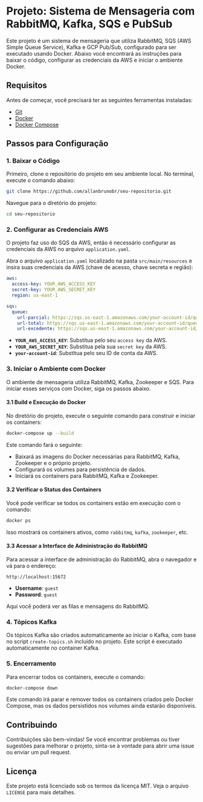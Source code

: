 # Projeto: Sistema de Mensageria com RabbitMQ, Kafka, SQS e PubSub

Este projeto é um sistema de mensageria que utiliza RabbitMQ, SQS (AWS Simple Queue Service), Kafka e GCP Pub/Sub, configurado para ser executado usando Docker. Abaixo você encontrará as instruções para baixar o código, configurar as credenciais da AWS e iniciar o ambiente Docker.

## Requisitos

Antes de começar, você precisará ter as seguintes ferramentas instaladas:

- [Git](https://git-scm.com/)
- [Docker](https://docs.docker.com/get-docker/)
- [Docker Compose](https://docs.docker.com/compose/install/)

## Passos para Configuração

### 1. Baixar o Código

Primeiro, clone o repositório do projeto em seu ambiente local. No terminal, execute o comando abaixo:

```bash
git clone https://github.com/allanbrunobr/seu-repositorio.git
```

Navegue para o diretório do projeto:

```bash
cd seu-repositorio
```

### 2. Configurar as Credenciais AWS

O projeto faz uso do SQS da AWS, então é necessário configurar as credenciais da AWS no arquivo `application.yaml`.

Abra o arquivo `application.yaml` localizado na pasta `src/main/resources` e insira suas credenciais da AWS (chave de acesso, chave secreta e região):

```yaml
aws:
  access-key: YOUR_AWS_ACCESS_KEY
  secret-key: YOUR_AWS_SECRET_KEY
  region: us-east-1

sqs:
  queue:
    url-parcial: https://sqs.us-east-1.amazonaws.com/your-account-id/queue-parcial
    url-total: https://sqs.us-east-1.amazonaws.com/your-account-id/queue-total
    url-excedente: https://sqs.us-east-1.amazonaws.com/your-account-id/queue-excedente
```

- **`YOUR_AWS_ACCESS_KEY`**: Substitua pelo seu `access key` da AWS.
- **`YOUR_AWS_SECRET_KEY`**: Substitua pela sua `secret key` da AWS.
- **`your-account-id`**: Substitua pelo seu ID de conta da AWS.

### 3. Iniciar o Ambiente com Docker

O ambiente de mensageria utiliza RabbitMQ, Kafka, Zookeeper e SQS. Para iniciar esses serviços com Docker, siga os passos abaixo.

#### 3.1 Build e Execução do Docker

No diretório do projeto, execute o seguinte comando para construir e iniciar os containers:

```bash
docker-compose up --build
```

Este comando fará o seguinte:

- Baixará as imagens do Docker necessárias para RabbitMQ, Kafka, Zookeeper e o próprio projeto.
- Configurará os volumes para persistência de dados.
- Iniciará os containers para RabbitMQ, Kafka e Zookeeper.

#### 3.2 Verificar o Status dos Containers

Você pode verificar se todos os containers estão em execução com o comando:

```bash
docker ps
```

Isso mostrará os containers ativos, como `rabbitmq`, `kafka`, `zookeeper`, etc.

#### 3.3 Acessar a Interface de Administração do RabbitMQ

Para acessar a interface de administração do RabbitMQ, abra o navegador e vá para o endereço:

```
http://localhost:15672
```

- **Username**: `guest`
- **Password**: `guest`

Aqui você poderá ver as filas e mensagens do RabbitMQ.

### 4. Tópicos Kafka

Os tópicos Kafka são criados automaticamente ao iniciar o Kafka, com base no script `create-topics.sh` incluído no projeto. Este script é executado automaticamente no container Kafka.

### 5. Encerramento

Para encerrar todos os containers, execute o comando:

```bash
docker-compose down
```

Este comando irá parar e remover todos os containers criados pelo Docker Compose, mas os dados persistidos nos volumes ainda estarão disponíveis.

## Contribuindo

Contribuições são bem-vindas! Se você encontrar problemas ou tiver sugestões para melhorar o projeto, sinta-se à vontade para abrir uma issue ou enviar um pull request.

## Licença

Este projeto está licenciado sob os termos da licença MIT. Veja o arquivo `LICENSE` para mais detalhes.
